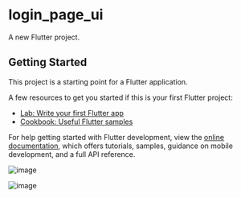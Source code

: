# login_page_ui

A new Flutter project.

## Getting Started

This project is a starting point for a Flutter application.

A few resources to get you started if this is your first Flutter project:

- [Lab: Write your first Flutter app](https://docs.flutter.dev/get-started/codelab)
- [Cookbook: Useful Flutter samples](https://docs.flutter.dev/cookbook)

For help getting started with Flutter development, view the
[online documentation](https://docs.flutter.dev/), which offers tutorials,
samples, guidance on mobile development, and a full API reference.


![image](https://user-images.githubusercontent.com/68784322/226536935-5aabb4c1-8154-4bfb-971f-37d80081bc41.png)

![image](https://user-images.githubusercontent.com/68784322/226537008-46389f93-8a7f-4161-a644-1231729e57cf.png)
